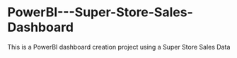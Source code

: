 # PowerBI---Super-Store-Sales-Dashboard
This is a PowerBI dashboard creation project using a Super Store Sales Data
